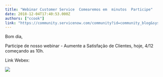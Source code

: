 ```yaml
---
title: "Webinar Customer Service  Comearemos em  minutos  Participe"
date: 2018-12-04T17:40:53.000Z
authors: ["ccook"]
link: "https://community.servicenow.com/community?id=community_blog&sys_id=0f69866fdbc6e3c011762183ca96196c"
---
```

<p>Bom dia, </p>
<p>Participe de nosso webinar - Aumente a Satisfação de Clientes, hoje, 4/12 começando as 10h. </p>
<p>Link Webex: </p>
<p><img src="42698a6fdbc6e3c011762183ca961907.iix" /></p>